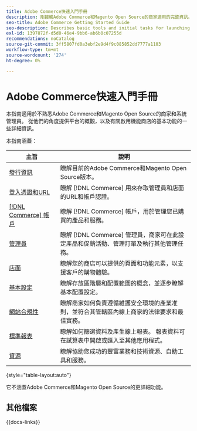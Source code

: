 ```yaml
---
title: Adobe Commerce快速入門手冊
description: 剛接觸Adobe Commerce和Magento Open Source的商家適用的完整資訊。
seo-title: Adobe Commerce Getting Started Guide
seo-description: Describes basic tools and initial tasks for launching an Adobe Commerce or Magento Open Source store.
exl-id: 1397872f-d5d0-46e4-9bb6-ab6b0c07255d
recommendations: noCatalog
source-git-commit: 3ff5807fd0a3ebf2e9d4f9c085852dd7777a1103
workflow-type: tm+mt
source-wordcount: '274'
ht-degree: 0%

---
```


# Adobe Commerce快速入門手冊

本指南適用於不熟悉Adobe Commerce和Magento Open Source的商家和系統管理員。 從他們的角度提供平台的概觀，以及有關啟用機能商店的基本功能的一些詳細資訊。

本指南涵蓋：

| 主旨 | 說明 |
| ------- | ----------- |
| [發行資訊](about-this-release.md) | 瞭解目前的Adobe Commerce和Magento Open Source版本。 |
| [登入憑證和URL](login-urls.md) | 瞭解 [!DNL Commerce] 用來存取管理員和店面的URL和帳戶認證。 |
| [[!DNL Commerce] 帳戶](commerce-account-create.md) | 瞭解 [!DNL Commerce] 帳戶，用於管理您已購買的產品和服務。 |
| [管理員](admin.md) | 瞭解 [!DNL Commerce] 管理員，商家可在此設定產品和促銷活動、管理訂單及執行其他管理任務。 |
| [店面](storefront.md) | 瞭解您的商店可以提供的頁面和功能元素，以支援客戶的購物體驗。 |
| [基本設定](websites-stores-views.md) | 瞭解存放區階層和配置範圍的概念，並逐步瞭解基本配置設定。 |
| [網站合規性](privacy-policy.md) | 瞭解商家如何負責遵循維護安全環境的產業准則，並符合其管轄區內線上商家的法律要求和最佳實務。 |
| [標準報表](reports-menu.md) | 瞭解如何篩選資料及產生線上報表。 報表資料可在試算表中開啟或匯入至其他應用程式。 |
| [資源](resources.md) | 瞭解協助您成功的豐富業務和技術資源、自助工具和服務。 |

{style="table-layout:auto"}

它不涵蓋Adobe Commerce和Magento Open Source的更詳細功能。

## 其他檔案

{{docs-links}}
